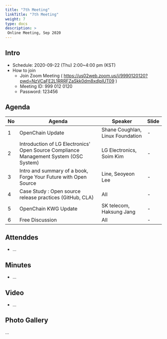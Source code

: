```yaml
---
title: "7th Meeting"
linkTitle: "7th Meeting"
weight: 7
type: docs
description: >
 Online Meeting, Sep 2020
---
```


## Intro

* Schedule: 2020-09-22 (Thu) 2:00~4:00 pm (KST)
* How to join
  - Join Zoom Meeting ( https://us02web.zoom.us/j/9990120120?pwd=NzVCaFE2L1RRRFZaSkk0dm8xdlplUT09 )
  - Meeting ID: 999 012 0120
  - Password: 123456

## Agenda

| No | Agenda           | Speaker | Slide |
|----|-----------------|------|------|
| 1  | OpenChain Update  | 	Shane Coughlan, Linux Foundation | - |
| 2  | Introduction of LG Electronics' Open Source Compliance Management System (OSC System) |LG Electronics, Soim Kim |  - | 
| 3  | Intro and summary of a book, Forge Your Future with Open Source | Line, Seoyeon Lee | -  | 
| 4  | Case Study : Open source release practices (GitHub, CLA) | All | - |
| 5  | OpenChain KWG Update | SK telecom, Haksung Jang | - |
| 6  | Free Discussion | All | - |

## Attenddes
* ...

## Minutes

* ...


## Video

* ...


## Photo Gallery
...
